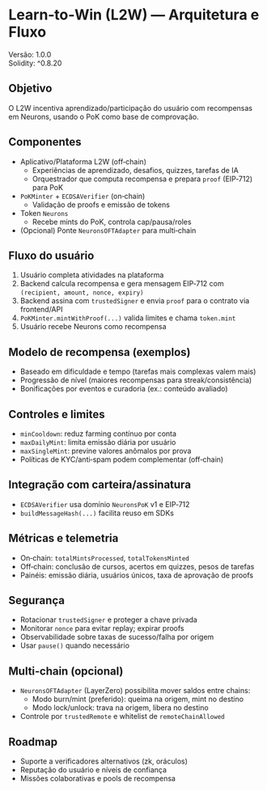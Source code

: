 # Learn‑to‑Win (L2W) — Arquitetura e Fluxo

Versão: 1.0.0  
Solidity: ^0.8.20

## Objetivo
O L2W incentiva aprendizado/participação do usuário com recompensas em Neurons, usando o PoK como base de comprovação.

## Componentes
- Aplicativo/Plataforma L2W (off‑chain)
  - Experiências de aprendizado, desafios, quizzes, tarefas de IA
  - Orquestrador que computa recompensa e prepara `proof` (EIP‑712) para PoK
- `PoKMinter` + `ECDSAVerifier` (on‑chain)
  - Validação de proofs e emissão de tokens
- Token `Neurons`
  - Recebe mints do PoK, controla cap/pausa/roles
- (Opcional) Ponte `NeuronsOFTAdapter` para multi‑chain

## Fluxo do usuário
1. Usuário completa atividades na plataforma
2. Backend calcula recompensa e gera mensagem EIP‑712 com `(recipient, amount, nonce, expiry)`
3. Backend assina com `trustedSigner` e envia `proof` para o contrato via frontend/API
4. `PoKMinter.mintWithProof(...)` valida limites e chama `token.mint`
5. Usuário recebe Neurons como recompensa

## Modelo de recompensa (exemplos)
- Baseado em dificuldade e tempo (tarefas mais complexas valem mais)
- Progressão de nível (maiores recompensas para streak/consistência)
- Bonificações por eventos e curadoria (ex.: conteúdo avaliado)

## Controles e limites
- `minCooldown`: reduz farming contínuo por conta
- `maxDailyMint`: limita emissão diária por usuário
- `maxSingleMint`: previne valores anômalos por prova
- Políticas de KYC/anti‑spam podem complementar (off‑chain)

## Integração com carteira/assinatura
- `ECDSAVerifier` usa domínio `NeuronsPoK` v1 e EIP‑712
- `buildMessageHash(...)` facilita reuso em SDKs

## Métricas e telemetria
- On‑chain: `totalMintsProcessed`, `totalTokensMinted`
- Off‑chain: conclusão de cursos, acertos em quizzes, pesos de tarefas
- Painéis: emissão diária, usuários únicos, taxa de aprovação de proofs

## Segurança
- Rotacionar `trustedSigner` e proteger a chave privada
- Monitorar `nonce` para evitar replay; expirar proofs
- Observabilidade sobre taxas de sucesso/falha por origem
- Usar `pause()` quando necessário

## Multi‑chain (opcional)
- `NeuronsOFTAdapter` (LayerZero) possibilita mover saldos entre chains:
  - Modo burn/mint (preferido): queima na origem, mint no destino
  - Modo lock/unlock: trava na origem, libera no destino
- Controle por `trustedRemote` e whitelist de `remoteChainAllowed`

## Roadmap
- Suporte a verificadores alternativos (zk, oráculos)
- Reputação do usuário e níveis de confiança
- Missões colaborativas e pools de recompensa
